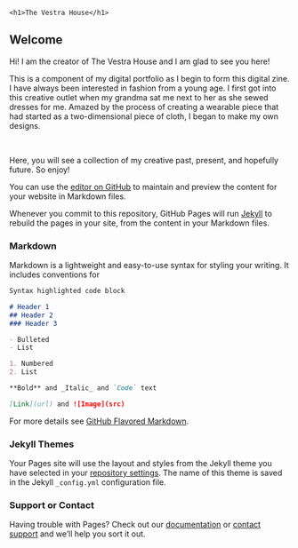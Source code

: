

<html>
  <body>
  
    <h1>The Vestra House</h1>
<h2>Welcome</h2>
<div>
  <p>Hi! I am the creator of The Vestra House and I am glad to see you here!<br></p>
  <p>    This is a component of my digital portfolio as I begin to form this digital zine.<br>    I have always been interested in fashion from a young age. I first got into this creative outlet when my grandma sat me next to her as she sewed dresses for me. Amazed by the process of creating a wearable piece that had started as a two-dimensional piece of cloth, I began to make my own designs.</p>
  <br><p>Here, you will see a collection of my creative past, present, and hopefully future. So enjoy!</p>
  
</body>
</html>

You can use the [editor on GitHub](https://github.com/cecilyy/cecilyy.github.io/edit/main/README.md) to maintain and preview the content for your website in Markdown files.

Whenever you commit to this repository, GitHub Pages will run [Jekyll](https://jekyllrb.com/) to rebuild the pages in your site, from the content in your Markdown files.

### Markdown

Markdown is a lightweight and easy-to-use syntax for styling your writing. It includes conventions for

```markdown
Syntax highlighted code block

# Header 1
## Header 2
### Header 3

- Bulleted
- List

1. Numbered
2. List

**Bold** and _Italic_ and `Code` text

[Link](url) and ![Image](src)
```

For more details see [GitHub Flavored Markdown](https://guides.github.com/features/mastering-markdown/).

### Jekyll Themes

Your Pages site will use the layout and styles from the Jekyll theme you have selected in your [repository settings](https://github.com/cecilyy/cecilyy.github.io/settings). The name of this theme is saved in the Jekyll `_config.yml` configuration file.

### Support or Contact

Having trouble with Pages? Check out our [documentation](https://docs.github.com/categories/github-pages-basics/) or [contact support](https://support.github.com/contact) and we’ll help you sort it out.
